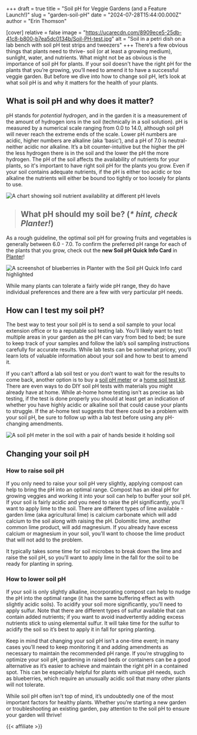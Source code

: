 +++
draft = true
title = "Soil pH for Veggie Gardens (and a Feature Launch!)"
slug = "garden-soil-pH"
date = "2024-07-28T15:44:00.000Z"
author = "Erin Thomson"

[cover]
relative = false
image = "https://ucarecdn.com/8909ece5-25db-41c8-b800-b7ea5dc0134b/Soil-PH-test.jpg"
alt = "Soil in a petri dish on a lab bench with soil pH test strips and tweezers"
+++
There’s a few obvious things that plants need to thrive- soil (or at least a growing medium), sunlight, water, and nutrients. What might not be as obvious is the importance of soil pH for plants. If your soil doesn't have the right pH for the plants that you’re growing, you’ll need to amend it to have a successful veggie garden. But before we dive into how to change soil pH, let’s look at what soil pH is and why it matters for the health of your plants.

## What is soil pH and why does it matter?

pH stands for *potential hydrogen*, and in the garden it is a measurement of the amount of hydrogen ions in the soil (technically in a soil solution). pH is measured by a numerical scale ranging from 0.0 to 14.0, although soil pH will never reach the extreme ends of the scale. Lower pH numbers are acidic, higher numbers are alkaline (aka ‘basic’), and a pH of 7.0 is neutral- neither acidic nor alkaline. It’s a bit counter-intuitive but the higher the pH the less hydrogen there is in the soil and the lower the pH the more hydrogen. The pH of the soil affects the availability of nutrients for your plants, so it's important to have right soil pH for the plants you grow. Even if your soil contains adequate nutrients, if the pH is either too acidic or too alkaline the nutrients will either be bound too tightly or too loosely for plants to use.

![A chart showing soil nutrient availability at different pH levels](https://ucarecdn.com/b4e45b50-7a33-4252-8d90-4631b6601a26/Soil-pH-chart.jpg)

> ## What pH should my soil be? (*\* hint, check Planter!*)

As a rough guideline, the optimal soil pH for growing fruits and vegetables is generally between 6.0 - 7.0. To confirm the preferred pH range for each of the plants that you grow, check out the **new Soil pH Quick Info Card** in [Planter](https://planter.garden/gardens)! 

![A screenshot of blueberries in Planter with the Soil pH Quick Info card highlighted](https://ucarecdn.com/c9e4f1e8-1dfd-4057-bd38-d430d0cd6f23/Blueberries_pH_Planter.jpg)

While many plants can tolerate a fairly wide pH range, they do have individual preferences and there are a few with very particular pH needs.

## How can I test my soil pH?

The best way to test your soil pH is to send a soil sample to your local extension office or to a reputable soil testing lab. You’ll likely want to test multiple areas in your garden as the pH can vary from bed to bed; be sure to keep track of your samples and follow the lab’s soil sampling instructions carefully for accurate results. While lab tests can be somewhat pricey, you’ll learn lots of valuable information about your soil and how to best to amend it.

If you can’t afford a lab soil test or you don’t want to wait for the results to come back, another option is to buy a [soil pH meter](https://www.amazon.com/s?k=soil+pH+meter) or a [home soil test kit](https://www.amazon.com/Luster-Leaf-Rapitest-Soil-1602/dp/B01HQXF0PS). There are even ways to do DIY soil pH tests with materials you might already have at home. While at-home home testing isn't as precise as lab testing, if the test is done properly you should at least get an indication of whether you have highly acidic or alkaline soil that could cause your plants to struggle. If the at-home test suggests that there could be a problem with your soil pH, be sure to follow up with a lab test before using any pH-changing amendments.

![A soil pH meter in the soil with a pair of hands beside it holding soil](https://ucarecdn.com/4c218549-69bc-4f99-8ede-500deb231cc6/Soil-pH-meter.jpg)

## Changing your soil pH

### How to raise soil pH

If you only need to raise your soil pH very slightly, applying compost can help to bring the pH into an optimal range. Compost has an ideal pH for growing veggies and working it into your soil can help to buffer your soil pH. If your soil is fairly acidic and you need to raise the pH significantly, you’ll want to apply lime to the soil. There are different types of lime available - garden lime (aka agricultural lime) is calcium carbonate which will add calcium to the soil along with raising the pH. Dolomitic lime, another common lime product, will add magnesium. If you already have excess calcium or magnesium in your soil, you'll want to choose the lime product that will not add to the problem.

It typically takes some time for soil microbes to break down the lime and raise the soil pH, so you’ll want to apply lime in the fall for the soil to be ready for planting in spring.

### How to lower soil pH

If your soil is only slightly alkaline, incorporating compost can help to nudge the pH into the optimal range (it has the same buffering effect as with slightly acidic soils). To acidify your soil more significantly, you’ll need to apply sulfur. Note that there are different types of sulfur available that can contain added nutrients; if you want to avoid inadvertently adding excess nutrients stick to using elemental sulfur. It will take time for the sulfur to acidify the soil so it’s best to apply it in fall for spring planting.

Keep in mind that changing your soil pH isn’t a one-time event; in many cases you’ll need to keep monitoring it and adding amendments as necessary to maintain the recommended pH range. If you’re struggling to optimize your soil pH, gardening in raised beds or containers can be a good alternative as it’s easier to achieve and maintain the right pH in a contained spot. This can be especially helpful for plants with unique pH needs, such as blueberries, which require an unusually acidic soil that many other plants will not tolerate.

While soil pH often isn’t top of mind, it’s undoubtedly one of the most important factors for healthy plants. Whether you’re starting a new garden or troubleshooting an existing garden, pay attention to the soil pH to ensure your garden will thrive!

{{< affiliate >}}
